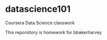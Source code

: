 datascience101
==============

Coursera Data Science classwork

This reporsitory is homework for bbakerharvey
